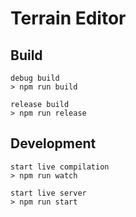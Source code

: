 # Terrain Editor

## Build
```
debug build
> npm run build

release build
> npm run release
```

## Development
```
start live compilation
> npm run watch

start live server
> npm run start
```
